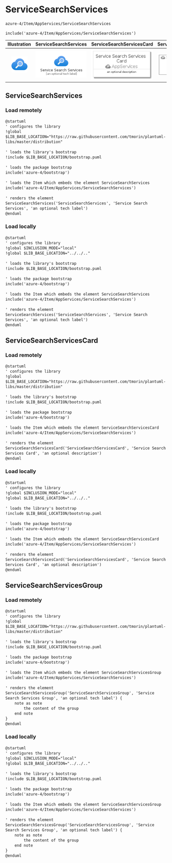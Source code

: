# ServiceSearchServices


```text
azure-4/Item/AppServices/ServiceSearchServices
```

```text
include('azure-4/Item/AppServices/ServiceSearchServices')
```



| Illustration | ServiceSearchServices | ServiceSearchServicesCard | ServiceSearchServicesGroup |
| :---: | :---: | :---: | :---: |
| ![illustration for Illustration](../../../azure-4/Item/AppServices/ServiceSearchServices.png) | ![illustration for ServiceSearchServices](../../../azure-4/Item/AppServices/ServiceSearchServices.Local.png) | ![illustration for ServiceSearchServicesCard](../../../azure-4/Item/AppServices/ServiceSearchServicesCard.Local.png) | ![illustration for ServiceSearchServicesGroup](../../../azure-4/Item/AppServices/ServiceSearchServicesGroup.Local.png) |




## ServiceSearchServices

### Load remotely
```plantuml
@startuml
' configures the library
!global $LIB_BASE_LOCATION="https://raw.githubusercontent.com/tmorin/plantuml-libs/master/distribution"

' loads the library's bootstrap
!include $LIB_BASE_LOCATION/bootstrap.puml

' loads the package bootstrap
include('azure-4/bootstrap')

' loads the Item which embeds the element ServiceSearchServices
include('azure-4/Item/AppServices/ServiceSearchServices')

' renders the element
ServiceSearchServices('ServiceSearchServices', 'Service Search Services', 'an optional tech label')
@enduml
```

### Load locally
```plantuml
@startuml
' configures the library
!global $INCLUSION_MODE="local"
!global $LIB_BASE_LOCATION="../../.."

' loads the library's bootstrap
!include $LIB_BASE_LOCATION/bootstrap.puml

' loads the package bootstrap
include('azure-4/bootstrap')

' loads the Item which embeds the element ServiceSearchServices
include('azure-4/Item/AppServices/ServiceSearchServices')

' renders the element
ServiceSearchServices('ServiceSearchServices', 'Service Search Services', 'an optional tech label')
@enduml
```

## ServiceSearchServicesCard

### Load remotely
```plantuml
@startuml
' configures the library
!global $LIB_BASE_LOCATION="https://raw.githubusercontent.com/tmorin/plantuml-libs/master/distribution"

' loads the library's bootstrap
!include $LIB_BASE_LOCATION/bootstrap.puml

' loads the package bootstrap
include('azure-4/bootstrap')

' loads the Item which embeds the element ServiceSearchServicesCard
include('azure-4/Item/AppServices/ServiceSearchServices')

' renders the element
ServiceSearchServicesCard('ServiceSearchServicesCard', 'Service Search Services Card', 'an optional description')
@enduml
```

### Load locally
```plantuml
@startuml
' configures the library
!global $INCLUSION_MODE="local"
!global $LIB_BASE_LOCATION="../../.."

' loads the library's bootstrap
!include $LIB_BASE_LOCATION/bootstrap.puml

' loads the package bootstrap
include('azure-4/bootstrap')

' loads the Item which embeds the element ServiceSearchServicesCard
include('azure-4/Item/AppServices/ServiceSearchServices')

' renders the element
ServiceSearchServicesCard('ServiceSearchServicesCard', 'Service Search Services Card', 'an optional description')
@enduml
```

## ServiceSearchServicesGroup

### Load remotely
```plantuml
@startuml
' configures the library
!global $LIB_BASE_LOCATION="https://raw.githubusercontent.com/tmorin/plantuml-libs/master/distribution"

' loads the library's bootstrap
!include $LIB_BASE_LOCATION/bootstrap.puml

' loads the package bootstrap
include('azure-4/bootstrap')

' loads the Item which embeds the element ServiceSearchServicesGroup
include('azure-4/Item/AppServices/ServiceSearchServices')

' renders the element
ServiceSearchServicesGroup('ServiceSearchServicesGroup', 'Service Search Services Group', 'an optional tech label') {
    note as note
        the content of the group
    end note
}
@enduml
```

### Load locally
```plantuml
@startuml
' configures the library
!global $INCLUSION_MODE="local"
!global $LIB_BASE_LOCATION="../../.."

' loads the library's bootstrap
!include $LIB_BASE_LOCATION/bootstrap.puml

' loads the package bootstrap
include('azure-4/bootstrap')

' loads the Item which embeds the element ServiceSearchServicesGroup
include('azure-4/Item/AppServices/ServiceSearchServices')

' renders the element
ServiceSearchServicesGroup('ServiceSearchServicesGroup', 'Service Search Services Group', 'an optional tech label') {
    note as note
        the content of the group
    end note
}
@enduml
```

